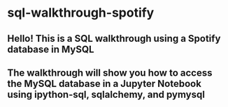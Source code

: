 # sql-walkthrough-spotify

## Hello! This is a SQL walkthrough using a Spotify database in MySQL
## The walkthrough will show you how to access the MySQL database in a Jupyter Notebook using ipython-sql, sqlalchemy, and pymysql
